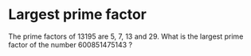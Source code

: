 ﻿Largest prime factor
====================
The prime factors of 13195 are 5, 7, 13 and 29.
What is the largest prime factor of the number 600851475143 ?
